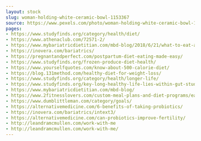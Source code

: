 ```yaml
---
layout: stock
slug: woman-holding-white-ceramic-bowl-1153367
source: https://www.pexels.com/photo/woman-holding-white-ceramic-bowl-1153367/
pages:
- https://www.studyfinds.org/category/health/diet/
- https://www.athenaclub.com/72571-2/
- https://www.mybariatricdietitian.com/mbd-blog/2018/6/21/what-to-eat-after-weight-loss-surgery
- https://inovera.com/bariatrics/
- https://pregnantandperfect.com/postpartum-diet-eating-made-easy/
- https://www.studyfinds.org/frozen-produce-diet-health/
- https://www.yourselfquotes.com/know-about-500-calorie-diet/
- https://blog.131method.com/healthy-diet-for-weight-loss/
- https://www.studyfinds.org/category/health/longer-life/
- https://www.studyfinds.org/key-long-healthy-life-lies-within-gut-study/
- https://www.mybariatricdietitian.com/mbd-blog/
- https://www.2fitnesslovers.com/custom-meal-plans-and-diet-programs/eating-for-happiness-custom-diet-program/
- https://www.dumblittleman.com/category/goals/
- https://alternativemedicine.com/6-benefits-of-taking-probiotics/
- https://inovera.com/bariatrics/intext3/
- https://alternativemedicine.com/can-probiotics-improve-fertility/
- http://leandramcmullen.com/work-with-me
- http://leandramcmullen.com/work-with-me/
---
```

